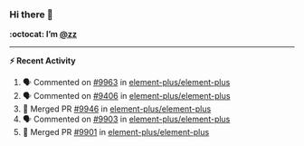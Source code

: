 ### Hi there 👋

**:octocat: I’m [@zz](https://github.com/holazz)**

---

**:zap: Recent Activity**

<!--START_SECTION:activity-->
1. 🗣 Commented on [#9963](https://github.com/element-plus/element-plus/issues/9963) in [element-plus/element-plus](https://github.com/element-plus/element-plus)
2. 🗣 Commented on [#9406](https://github.com/element-plus/element-plus/issues/9406) in [element-plus/element-plus](https://github.com/element-plus/element-plus)
3. 🎉 Merged PR [#9946](https://github.com/element-plus/element-plus/pull/9946) in [element-plus/element-plus](https://github.com/element-plus/element-plus)
4. 🗣 Commented on [#9903](https://github.com/element-plus/element-plus/issues/9903) in [element-plus/element-plus](https://github.com/element-plus/element-plus)
5. 🎉 Merged PR [#9901](https://github.com/element-plus/element-plus/pull/9901) in [element-plus/element-plus](https://github.com/element-plus/element-plus)
<!--END_SECTION:activity-->
